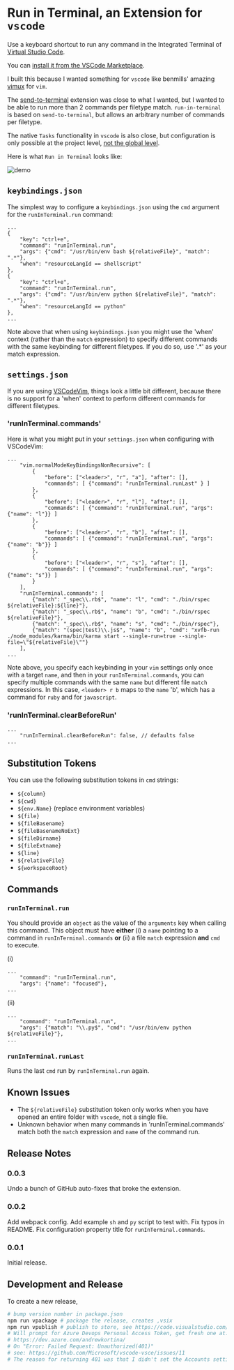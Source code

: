 # Run in Terminal, an Extension for `vscode`

Use a keyboard shortcut to run any command in the Integrated Terminal of [Virtual Studio Code](https://code.visualstudio.com/).

You can [install it from the VSCode Marketplace](https://marketplace.visualstudio.com/items?itemName=kortina.run-in-terminal).

I built this because I wanted something for `vscode` like benmills' amazing [vimux](https://github.com/benmills/vimux) for `vim`.

The [send-to-terminal](https://github.com/malkomalko/send-to-terminal) extension was close to what I wanted,
but I wanted to be able to run more than 2 commands per filetype match.
`run-in-terminal` is based on `send-to-terminal`, but allows an arbitrary number of commands per filetype.

The native `Tasks` functionality in `vscode` is also close, but configuration is only possible at
the project level, [not the global level](https://github.com/Microsoft/vscode/issues/1435).

Here is what `Run in Terminal` looks like:

![demo](images/run-in-terminal.gif)

## `keybindings.json`

The simplest way to configure a `keybindings.json` using the `cmd` argument for the `runInTerminal.run` command:

```
...
{
    "key": "ctrl+e",
    "command": "runInTerminal.run",
    "args": {"cmd": "/usr/bin/env bash ${relativeFile}", "match": ".*"},
    "when": "resourceLangId == shellscript"
},
{
    "key": "ctrl+e",
    "command": "runInTerminal.run",
    "args": {"cmd": "/usr/bin/env python ${relativeFile}", "match": ".*"},
    "when": "resourceLangId == python"
},
...
```

Note above that when using `keybindings.json` you might use the 'when' context (rather than the `match` expression) to specify different commands with the same keybinding for different filetypes. If you do so, use '.\*' as your match expression.

## `settings.json`

If you are using [VSCodeVim](https://github.com/VSCodeVim/Vim), things look a little bit different, because there is no support for a 'when' context to perform different commands for different filetypes.

### 'runInTerminal.commands'

Here is what you might put in your `settings.json` when configuring with VSCodeVim:

```
...
    "vim.normalModeKeyBindingsNonRecursive": [
        {
            "before": ["<leader>", "r", "a"], "after": [],
            "commands": [ {"command": "runInTerminal.runLast" } ]
        },
        {
            "before": ["<leader>", "r", "l"], "after": [],
            "commands": [ {"command": "runInTerminal.run", "args": {"name": "l"}} ]
        },
        {
            "before": ["<leader>", "r", "b"], "after": [],
            "commands": [ {"command": "runInTerminal.run", "args": {"name": "b"}} ]
        },
        {
            "before": ["<leader>", "r", "s"], "after": [],
            "commands": [ {"command": "runInTerminal.run", "args": {"name": "s"}} ]
        }
    ],
    "runInTerminal.commands": [
        {"match": "_spec\\.rb$", "name": "l", "cmd": "./bin/rspec ${relativeFile}:${line}"},
        {"match": "_spec\\.rb$", "name": "b", "cmd": "./bin/rspec ${relativeFile}"},
        {"match": "_spec\\.rb$", "name": "s", "cmd": "./bin/rspec"},
        {"match": "(spec|test)\\.js$", "name": "b", "cmd": "xvfb-run ./node_modules/karma/bin/karma start --single-run=true --single-file=\"${relativeFile}\""}
    ],
...
```

Note above, you specify each keybinding in your `vim` settings only once with a target `name`, and then in your `runInTerminal.commands`, you can specify multiple commands with the same `name` but different file `match` expressions. In this case, `<leader> r b` maps to the `name` 'b', which has a command for `ruby` and for `javascript`.

### 'runInTerminal.clearBeforeRun'

```
...
    "runInTerminal.clearBeforeRun": false, // defaults false
...
```

## Substitution Tokens

You can use the following substitution tokens in `cmd` strings:

- `${column}`
- `${cwd}`
- `${env.Name}` (replace environment variables)
- `${file}`
- `${fileBasename}`
- `${fileBasenameNoExt}`
- `${fileDirname}`
- `${fileExtname}`
- `${line}`
- `${relativeFile}`
- `${workspaceRoot}`

## Commands

### `runInTerminal.run`

You should provide an `object` as the value of the `arguments` key when calling this command. This object must have **either** (i) a `name` pointing to a command in `runInTerminal.commands` **or** (ii) a file `match` expression **and** `cmd` to execute.

(i)

```
...
    "command": "runInTerminal.run",
    "args": {"name": "focused"},
...
```

(ii)

```
...
    "command": "runInTerminal.run",
    "args": {"match": "\\.py$", "cmd": "/usr/bin/env python ${relativeFile}"},
...
```

### `runInTerminal.runLast`

Runs the last `cmd` run by `runInTerminal.run` again.

## Known Issues

- The `${relativeFile}` substitution token only works when you have opened an entire folder with `vscode`, not a single file.
- Unknown behavior when many commands in 'runInTerminal.commands' match both the `match` expression and `name` of the command run.

## Release Notes

### 0.0.3

Undo a bunch of GitHub auto-fixes that broke the extension.

### 0.0.2

Add webpack config. Add example `sh` and `py` script to test with. Fix typos in README. Fix configuration property title for `runInTerminal.commands`.

### 0.0.1

Initial release.

## Development and Release

To create a new release,

```sh
# bump version number in package.json
npm run vpackage # package the release, creates ,vsix
npm run vpublish # publish to store, see https://code.visualstudio.com/api/working-with-extensions/publishing-extension
# Will prompt for Azure Devops Personal Access Token, get fresh one at:
# https://dev.azure.com/andrewkortina/
# On "Error: Failed Request: Unauthorized(401)"
# see: https://github.com/Microsoft/vscode-vsce/issues/11
# The reason for returning 401 was that I didn't set the Accounts setting to all accessible accounts.
```
